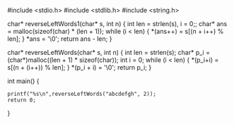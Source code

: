 
#include <stdio.h>
#include <stdlib.h>
#include <string.h>

char* reverseLeftWords1(char* s, int n) {
	int len = strlen(s), i = 0;;
	char* ans = malloc(sizeof(char) * (len + 1));
	while (i < len) {
		*(ans++) = s[(n + i++) % len];
	}
	*ans = '\0';
	return ans - len;
}

char* reverseLeftWords(char* s, int n) {
	int len = strlen(s);
	char* p_i = (char*)malloc((len + 1) * sizeof(char));
	int i = 0;
	while (i < len)
	{
		*(p_i+i) = s[(n + (i++)) % len];
	}
	*(p_i + i) = '\0';
	return p_i;
}

int main()
{

	printf("%s\n",reverseLeftWords("abcdefgh", 2));
	return 0;
}
